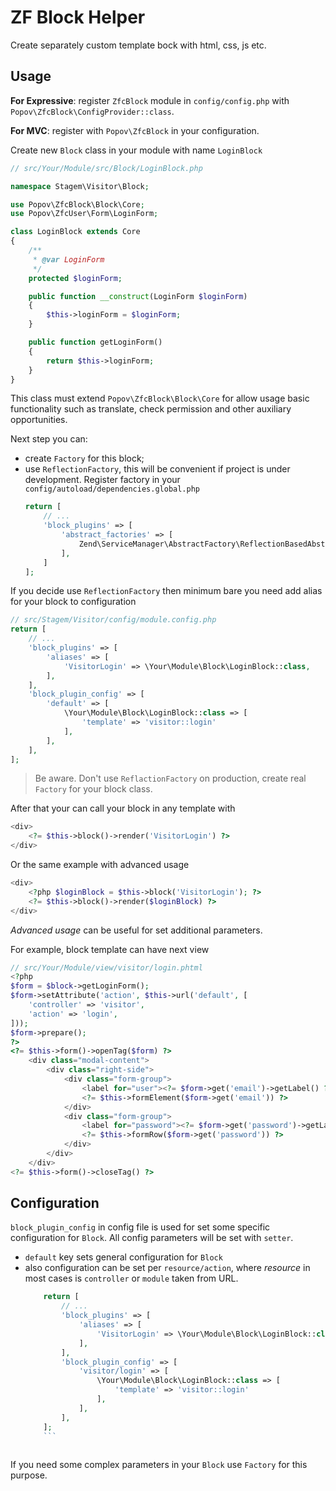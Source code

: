 # ZF Block Helper
Create separately custom template bock with html, css, js etc.

## Usage
**For Expressive**: register `ZfcBlock` module in `config/config.php` with `Popov\ZfcBlock\ConfigProvider::class`.

**For MVC**: register with `Popov\ZfcBlock` in your configuration.


Create new `Block` class in your module with name `LoginBlock`
```php
// src/Your/Module/src/Block/LoginBlock.php

namespace Stagem\Visitor\Block;

use Popov\ZfcBlock\Block\Core;
use Popov\ZfcUser\Form\LoginForm;

class LoginBlock extends Core
{
    /**
     * @var LoginForm
     */
    protected $loginForm;

    public function __construct(LoginForm $loginForm)
    {
        $this->loginForm = $loginForm;
    }

    public function getLoginForm()
    {
        return $this->loginForm;
    }
}
```

This class must extend `Popov\ZfcBlock\Block\Core` for allow usage basic functionality such as translate, check permission
and other auxiliary opportunities.

Next step you can:
* create `Factory` for this block;
* use `ReflectionFactory`, this will be convenient if project is under development. Register factory in your `config/autoload/dependencies.global.php`
    ```php
    return [
        // ...
        'block_plugins' => [
            'abstract_factories' => [
                Zend\ServiceManager\AbstractFactory\ReflectionBasedAbstractFactory::class
            ],
        ]
    ];
    ```

If you decide use `ReflectionFactory` then minimum bare you need add alias for your block to configuration
```php
// src/Stagem/Visitor/config/module.config.php
return [
    // ...
    'block_plugins' => [
        'aliases' => [
            'VisitorLogin' => \Your\Module\Block\LoginBlock::class,
        ],
    ],
    'block_plugin_config' => [
        'default' => [
            \Your\Module\Block\LoginBlock::class => [
                'template' => 'visitor::login'
            ],
        ],
    ],
];
```

> Be aware. Don't use `ReflactionFactory` on production, create real `Factory` for your block class.

After that your can call your block in any template with
```php
<div>    
    <?= $this->block()->render('VisitorLogin') ?>
</div>
```

Or the same example with advanced usage
```php
<div> 
    <?php $loginBlock = $this->block('VisitorLogin'); ?>   
    <?= $this->block()->render($loginBlock) ?>
</div>      
```
*Advanced usage* can be useful for set additional parameters.

For example, block template can have next view
```php
// src/Your/Module/view/visitor/login.phtml
<?php
$form = $block->getLoginForm();
$form->setAttribute('action', $this->url('default', [
    'controller' => 'visitor',
    'action' => 'login',
]));
$form->prepare();
?>
<?= $this->form()->openTag($form) ?>
    <div class="modal-content">
        <div class="right-side">
			<div class="form-group">
				<label for="user"><?= $form->get('email')->getLabel() ?>:</label>
				<?= $this->formElement($form->get('email')) ?>
			</div>
			<div class="form-group">
				<label for="password"><?= $form->get('password')->getLabel() ?>:</label>
				<?= $this->formRow($form->get('password')) ?>
			</div>
        </div>
    </div>
<?= $this->form()->closeTag() ?>
```

## Configuration
`block_plugin_config` in config file is used for set some specific configuration for `Block`.
All config parameters will be set with `setter`.

* `default` key sets general configuration for `Block`
* also configuration can be set per `resource/action`, where *resource* in most cases is `controller` or `module` taken from URL.
    ```php
        return [
            // ...
            'block_plugins' => [
                'aliases' => [
                    'VisitorLogin' => \Your\Module\Block\LoginBlock::class,
                ],
            ],
            'block_plugin_config' => [
                'visitor/login' => [
                    \Your\Module\Block\LoginBlock::class => [
                        'template' => 'visitor::login'
                    ],
                ],
            ],
        ];
        ```
      
 If you need some complex parameters in your `Block` use `Factory` for this purpose.   